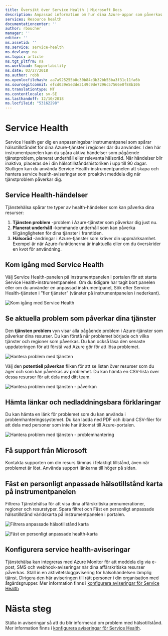 ```yaml
---
title: Översikt över Service Health | Microsoft Docs
description: Anpassad information om hur dina Azure-appar som påverkas av problem med aktuella och kommande Azure-tjänsten och underhåll.
services: Resource health
documentationcenter: ''
author: rboucher
manager: ''
editor: ''
ms.assetid: ''
ms.service: service-health
ms.devlang: na
ms.topic: article
ms.tgt_pltfrm: na
ms.workload: Supportability
ms.date: 03/27/2018
ms.author: robb
ms.openlocfilehash: aa7a925255b0c30b84c3b32bb53ba3f31c11fa6b
ms.sourcegitcommit: efcd039e5e3de3149c9de7296c57566e0f88b106
ms.translationtype: MT
ms.contentlocale: sv-SE
ms.lasthandoff: 12/10/2018
ms.locfileid: "53162298"
---
```

# <a name="service-health"></a>Service Health
Service Health ger dig en anpassningsbar instrumentpanel som spårar hälsotillståndet för dina Azure-tjänster i regioner där du använder. I den här instrumentpanelen kan du spåra aktiva händelser som pågående tjänstproblem, planerat underhåll eller relevanta hälsoråd. När händelser blir inaktiva, placeras de i din hälsotillståndshistoriken i upp till 90 dagar. Slutligen kan du använda Service Health-instrumentpanelen att skapa och hantera service health-aviseringar som proaktivt meddela dig när tjänstproblem påverkar dig.

## <a name="service-health-events"></a>Service Health-händelser
Tjänstehälsa spårar tre typer av health-händelser som kan påverka dina resurser:
1. **Tjänsten problem** -problem i Azure-tjänster som påverkar dig just nu. 
2. **Planerat underhåll** -kommande underhåll som kan påverka tillgängligheten för dina tjänster i framtiden.  
3. **Hälsoråd** -ändringar i Azure-tjänster som kräver din uppmärksamhet. Exempel är när Azure-funktionerna är inaktuella eller om du överskrider en kvot för användning.

## <a name="get-started-with-service-health"></a>Kom igång med Service Health
Välj Service Health-panelen på instrumentpanelen i portalen för att starta Service Health-instrumentpanelen. Om du tidigare har tagit bort panelen eller om du använder en anpassad instrumentpanel, Sök efter Service Health-tjänsten i ”fler tjänster” (vänster på instrumentpanelen i nederkant).

![Kom igång med Service Health](./media/service-health-overview/azure-service-health-overview-1.png)

## <a name="see-current-issues-which-impact-your-services"></a>Se aktuella problem som påverkar dina tjänster
Den **tjänsten problem** vyn visar alla pågående problem i Azure-tjänster som påverkar dina resurser. Du kan förstå när problemet började och vilka tjänster och regioner som påverkas. Du kan också läsa den senaste uppdateringen för att förstå vad Azure gör för att lösa problemet. 

![Hantera problem med tjänsten](./media/service-health-overview/azure-service-health-overview-2.png)

Välj den **potentiell påverkan** fliken för att se listan över resurser som du äger och som kan påverkas av problemet. Du kan hämta en CSV-lista över dessa resurser för att dela med ditt team.

![Hantera problem med tjänsten - påverkan](./media/service-health-overview/azure-service-health-overview-4.png)

## <a name="get-links-and-downloadable-explanations"></a>Hämta länkar och nedladdningsbara förklaringar 
Du kan hämta en länk för problemet som du kan använda i problemhanteringssystemet. Du kan ladda ned PDF och ibland CSV-filer för att dela med personer som inte har åtkomst till Azure-portalen.   

![Hantera problem med tjänsten - problemhantering](./media/service-health-overview/azure-service-health-overview-3.png)

## <a name="get-support-from-microsoft"></a>Få support från Microsoft
Kontakta supporten om din resurs lämnas i felaktigt tillstånd, även när problemet är löst.  Använda support länkarna till höger på sidan.  

## <a name="pin-a-personalized-health-map-to-your-dashboard"></a>Fäst en personligt anpassade hälsotillstånd karta på instrumentpanelen
Filtrera Tjänstehälsa för att visa dina affärskritiska prenumerationer, regioner och resurstyper. Spara filtret och Fäst en personligt anpassade hälsotillstånd världskarta på instrumentpanelen i portalen. 

![Filtrera anpassade hälsotillstånd karta](./media/service-health-overview/azure-service-health-overview-6a.png)

![Fäst en personligt anpassade health-karta](./media/service-health-overview/azure-service-health-overview-6b.png)

## <a name="configure-service-health-alerts"></a>Konfigurera service health-aviseringar
Tjänstehälsa kan integreras med Azure Monitor för att meddela dig via e-post, SMS och webhook-aviseringar när dina affärskritiska resurser påverkas. Ställ in en aktivitetsloggavisering för hälsohändelsen lämplig tjänst. Dirigera den här aviseringen till rätt personer i din organisation med åtgärdsgrupper. Mer information finns i [konfigurera aviseringar för Service Health](../azure-monitor/platform/alerts-activity-log-service-notifications.md)

# <a name="next-steps"></a>Nästa steg
Ställa in aviseringar så att du blir informerad om problem med hälsotillstånd. Mer information finns i [konfigurera aviseringar för Service Health](../azure-monitor/platform/alerts-activity-log-service-notifications.md). 
